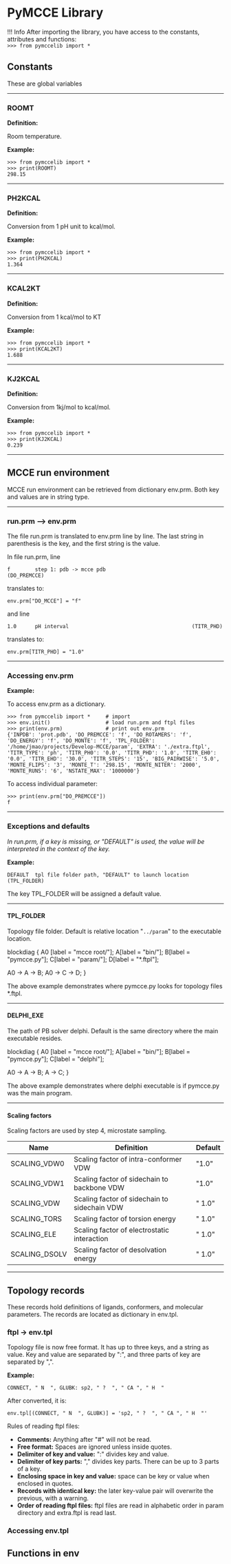 # PyMCCE Library

!!! Info
    After importing the library, you have access to the constants, attributes and functions:<br>
    ```>>> from pymccelib import *  ```
    
## Constants
These are global variables

---
### ROOMT

**Definition:** 

Room temperature.

**Example:**
```
>>> from pymccelib import *
>>> print(ROOMT)
298.15
```
---    
### PH2KCAL

**Definition:**

Conversion from 1 pH unit to kcal/mol.
 
**Example:**
```
>>> from pymccelib import *
>>> print(PH2KCAL)
1.364
```
--- 

### KCAL2KT
**Definition:**

Conversion from 1 kcal/mol to KT

**Example:**
```
>>> from pymccelib import *
>>> print(KCAL2KT)
1.688
```
---
### KJ2KCAL
**Definition:**

Conversion from 1kj/mol to kcal/mol.

**Example:**
```
>>> from pymccelib import *
>>> print(KJ2KCAL)
0.239
```

---

## MCCE run environment
MCCE run environment can be retrieved from dictionary env.prm. Both key and values are in string type. 

---
### run.prm --> env.prm
The file run.prm is translated to env.prm line by line. The last string in parenthesis is the key, 
and the first string is the value.

In file run.prm, line
```
f        step 1: pdb -> mcce pdb                            (DO_PREMCCE)
```

translates to:
```
env.prm["DO_MCCE"] = "f"
```

and line
```
1.0      pH interval                                        (TITR_PHD)
```
translates to:
```
env.prm[TITR_PHD] = "1.0"
```
---

### Accessing env.prm

**Example:**

To access env.prm as a dictionary.

```
>>> from pymccelib import *     # import 
>>> env.init()                  # load run.prm and ftpl files
>>> print(env.prm)              # print out env.prm
{'INPDB': 'prot.pdb', 'DO_PREMCCE': 'f', 'DO_ROTAMERS': 'f', 'DO_ENERGY': 'f', 'DO_MONTE': 'f', 'TPL_FOLDER': '/home/jmao/projects/Develop-MCCE/param', 'EXTRA': './extra.ftpl', 'TITR_TYPE': 'ph', 'TITR_PH0': '0.0', 'TITR_PHD': '1.0', 'TITR_EH0': '0.0', 'TITR_EHD': '30.0', 'TITR_STEPS': '15', 'BIG_PAIRWISE': '5.0', 'MONTE_FLIPS': '3', 'MONTE_T': '298.15', 'MONTE_NITER': '2000', 'MONTE_RUNS': '6', 'NSTATE_MAX': '1000000'}
```

To access individual parameter:
```
>>> print(env.prm["DO_PREMCCE"])
f
```

---
### Exceptions and defaults 

*In run.prm, if a key is missing, or "DEFAULT" is used, the value will be interpreted in the context of the key.*


**Example:**
```
DEFAULT  tpl file folder path, "DEFAULT" to launch location (TPL_FOLDER)
```

The key TPL_FOLDER will be assigned a default value.


---
#### TPL_FOLDER
  
Topology file folder. Default is relative location "```../param```" to the executable location.

blockdiag {
A0 [label = "mcce root/"];
A[label = "bin/"];
B[label = "pymcce.py"];
C[label = "param/"];
D[label = "*.ftpl"];

A0 -> A -> B;
A0 -> C -> D;
}


The above example demonstrates where pymcce.py looks for topology files *.ftpl. 

--- 

#### DELPHI_EXE
  
The path of PB solver delphi. Default is the same directory where the main executable resides. 

blockdiag {
A0 [label = "mcce root/"];
A[label = "bin/"];
B[label = "pymcce.py"];
C[label = "delphi"];

A0 -> A -> B;
A -> C;
}


The above example demonstrates where delphi executable is if pymcce.py was the main program. 

--- 
#### Scaling factors 
Scaling factors are used by step 4, microstate sampling.

|Name | Definition | Default|
|---|---|---|
| SCALING_VDW0 | Scaling factor of intra-conformer VDW | "1.0" |
| SCALING_VDW1 | Scaling factor of sidechain to backbone VDW | "1.0" |
| SCALING_VDW | Scaling factor of sidechain to sidechain VDW | " 1.0" |
| SCALING_TORS | Scaling factor of torsion energy | " 1.0" |
| SCALING_ELE | Scaling factor of electrostatic interaction | " 1.0" |
| SCALING_DSOLV | Scaling factor of desolvation energy | " 1.0" |

---


## Topology records

These records hold definitions of ligands, conformers, and molecular parameters. The records are located as 
dictionary in env.tpl.

### ftpl -> env.tpl

Topology file is now free format. It has up to three keys, and a string as value. Key and value are 
separated by ":", and three parts of key are separated by ",".

**Example:**

```
CONNECT, " N  ", GLUBK: sp2, " ?  ", " CA ", " H  "
```

After converted, it is:
```
env.tpl[(CONNECT, " N  ", GLUBK)] = 'sp2, " ?  ", " CA ", " H  "'
```

Rules of reading ftpl files:

  * **Comments:** Anything after "#" will not be read.
  * **Free format:** Spaces are ignored unless inside quotes.
  * **Delimiter of key and value:** ":" divides key and value.
  * **Delimiter of key parts:** "," divides key parts. There can be up to 3 parts of a key.
  * **Enclosing space in key and value:** space can be key or value when enclosed in quotes. 
  * **Records with identical key:** the later key-value pair will overwrite the previous, with a warning.
  * **Order of reading ftpl files:** ftpl files are read in alphabetic order in param directory and extra.ftpl is read 
  last. 
  

### Accessing env.tpl






## Functions in env
